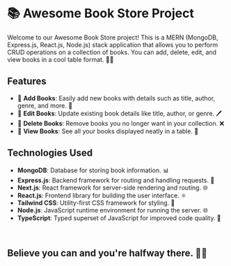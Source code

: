 # 📚 Awesome Book Store Project

Welcome to our Awesome Book Store project! This is a MERN (MongoDB, Express.js, React.js, Node.js) stack application that allows you to perform CRUD operations on a collection of books. You can add, delete, edit, and view books in a cool table format. 📖✨

## Features

- 📘 **Add Books**: Easily add new books with details such as title, author, genre, and more. 📝
- 📕 **Edit Books**: Update existing book details like title, author, or genre. 🖊️
- 📗 **Delete Books**: Remove books you no longer want in your collection. ❌
- 📙 **View Books**: See all your books displayed neatly in a table. 👀

## Technologies Used

- **MongoDB**: Database for storing book information. 📊
- **Express.js**: Backend framework for routing and handling requests. 🚀
- **Next.js**: React framework for server-side rendering and routing. 🌐
- **React.js**: Frontend library for building the user interface. ⚛️
- **Tailwind CSS**: Utility-first CSS framework for styling. 🎨
- **Node.js**: JavaScript runtime environment for running the server. 🌐
- **TypeScript**: Typed superset of JavaScript for improved code quality. 📝


<br />


## Believe you can and you're halfway there. 🌟💪
